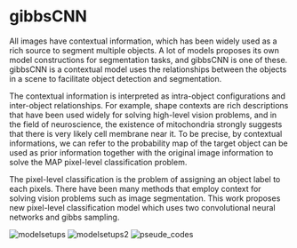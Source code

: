 # gibbsCNN
All images have contextual information, which has been widely used as a rich source to segment multiple objects. A lot of models proposes its own model constructions for segmentation tasks, and gibbsCNN is one of these. gibbsCNN is a contextual model uses the relationships between the objects in a scene to facilitate object detection and segmentation. 

The contextual information is interpreted as intra-object configurations and inter-object relationships. For example, shape contexts are rich descriptions that have been used widely for solving high-level vision problems, and in the field of neuroscience, the existence of mitochondria strongly suggests that there is very likely cell membrane near it. To be precise, by contextual informations, we can refer to the probability map of the target object can be used as prior information together with the original image information to solve the MAP pixel-level classification problem.

The pixel-level classification is the problem of assigning an object label to each pixels. There have been many methods that employ context for solving vision problems such as image segmentation. This work proposes new pixel-level classification model which uses two convolutional neural networks and gibbs sampling. 

![modelsetups](https://github.com/uchihashikenshi/gibbsCNN/blob/master/images/modelsetups)
![modelsetups2](https://github.com/uchihashikenshi/gibbsCNN/blob/master/images/modelsetups2)
![pseude_codes](https://github.com/uchihashikenshi/gibbsCNN/blob/master/images/pseude_codes)
